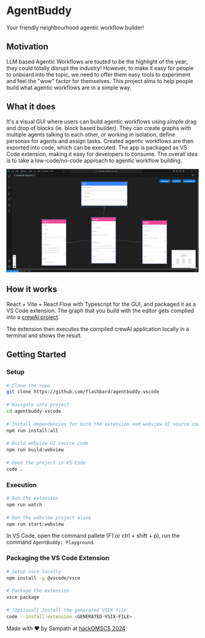 # AgentBuddy

Your friendly neighbourhood agentic workflow builder!

## Motivation

LLM based Agentic Workflows are touted to be the highlight of the year; they could totally disrupt the industry! However, to make it easy for people to onboard into the topic, we need to offer them easy tools to experiment and feel the "wow" factor for themselves. This project aims to help people build what agentic workflows are in a simple way.

## What it does

It's a visual GUI where users can build agentic workflows using simple drag and drop of blocks (ie. block based builder). They can create graphs with multiple agents talking to each other, or working in isolation, define personas for agents and assign tasks. Created agentic workflows are then exported into code, which can be executed. The app is packaged as VS Code extension, making it easy for developers to consume. The overall idea is to take a low-code/no-code approach to agentic workflow building.

![alt text](assets/workflowbuilder.png)

## How it works

React + Vite + React Flow with Typescript for the GUI, and packaged it as a VS Code extension.
The graph that you build with the editor gets complied into a [crewAI project](https://github.com/joaomdmoura/crewAI).

The extension then executes the compiled crewAI application locally in a terminal and shows the result.

## Getting Started

### Setup

```bash
# Clone the repo
git clone https://github.com/flashbard/agentbuddy-vscode

# Navigate into project
cd agentbuddy-vscode

# Install dependencies for both the extension and webview UI source code
npm run install:all

# Build webview UI source code
npm run build:webview

# Open the project in VS Code
code .
```

### Execution

```bash
# Run the extension
npm run watch

# Run the webview project alone
npm run start:webview

```

In VS Code, open the command pallete (F1 or ctrl + shift + p), run the command `AgentBuddy: Playground`.

### Packaging the VS Code Extension

```bash
# Setup vsce locally
npm install -g @vscode/vsce

# Package the extension
vsce package

# (Optional) Install the generated VSIX file
code --install-extension <GENERATED-VSIX-FILE>
```

Made with ❤️ by Sampath at [hackOMSCS 2024](https://devpost.com/software/agentbuddy)
